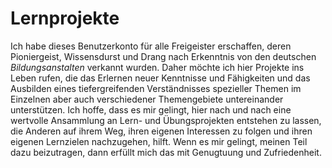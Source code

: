 # Lernprojekte

Ich habe dieses Benutzerkonto für alle Freigeister erschaffen, deren Pioniergeist, Wissensdurst und Drang nach Erkenntnis von den deutschen _Bildungsanstalten_ verkannt wurden. Daher möchte ich hier Projekte ins Leben rufen, die das Erlernen neuer Kenntnisse und Fähigkeiten und das Ausbilden eines tiefergreifenden Verständnisses spezieller Themen im Einzelnen aber auch verschiedener Themengebiete untereinander unterstützen. Ich hoffe, dass es mir gelingt, hier nach und nach eine wertvolle Ansammlung an Lern- und Übungsprojekten entstehen zu lassen, die Anderen auf ihrem Weg, ihren eigenen Interessen zu folgen und ihren eigenen Lernzielen nachzugehen, hilft. Wenn es mir gelingt, meinen Teil dazu beizutragen, dann erfüllt mich das mit Genugtuung und Zufriedenheit.
<!--
**lernprojekte/lernprojekte** is a ✨ _special_ ✨ repository because its `README.md` (this file) appears on your GitHub profile.

Here are some ideas to get you started:

- 👋
- 🔭 I’m currently working on ...
- 🌱 I’m currently learning ...
- 👯 I’m looking to collaborate on ...
- 🤔 I’m looking for help with ...
- 💬 Ask me about ...
- 📫 How to reach me: ...
- 😄 Pronouns: ...
- ⚡ Fun fact: ...
-->

